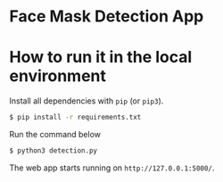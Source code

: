 # Face Mask Detection App

# How to run it in the local environment

Install all dependencies with `pip` (or `pip3`).

```sh
$ pip install -r requirements.txt
```

Run the command below

```sh
$ python3 detection.py
```

The web app starts running on `http://127.0.0.1:5000/`.
